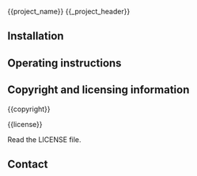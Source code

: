 {{project_name}}
{{_project_header}}



## Installation



## Operating instructions



## Copyright and licensing information

{{copyright}}

{{license}}

Read the LICENSE file.

## Contact


